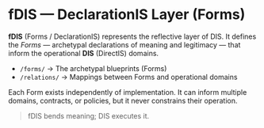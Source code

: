 # fDIS — DeclarationIS Layer (Forms)

**fDIS** (Forms / DeclarationIS) represents the reflective layer of DIS.
It defines the *Forms* — archetypal declarations of meaning and legitimacy —
that inform the operational **DIS** (DirectIS) domains.

- `/forms/` → The archetypal blueprints (Forms)
- `/relations/` → Mappings between Forms and operational domains

Each Form exists independently of implementation. It can inform multiple domains,
contracts, or policies, but it never constrains their operation.

> fDIS bends meaning; DIS executes it.
